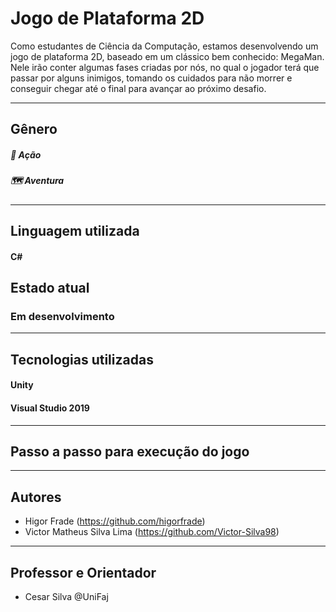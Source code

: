 # Jogo de Plataforma 2D
Como estudantes de Ciência da Computação, estamos desenvolvendo um jogo de plataforma 2D, baseado em um clássico bem conhecido: MegaMan. <br>
Nele irão conter algumas fases criadas por nós, no qual o jogador terá que passar por alguns inimigos, tomando os cuidados para não morrer e conseguir chegar até o final para avançar ao próximo desafio.
<hr>

## Gênero
##### :gun: Ação
##### :world_map: Aventura
<hr>

## Linguagem utilizada
#### C#

## Estado atual
### Em desenvolvimento
<hr>

## Tecnologias utilizadas
#### Unity
#### Visual Studio 2019
<hr>

## Passo a passo para execução do jogo

<hr>

## Autores
- Higor Frade (https://github.com/higorfrade)
- Victor Matheus Silva Lima (https://github.com/Victor-Silva98)
<hr>

## Professor e Orientador
- Cesar Silva @UniFaj
